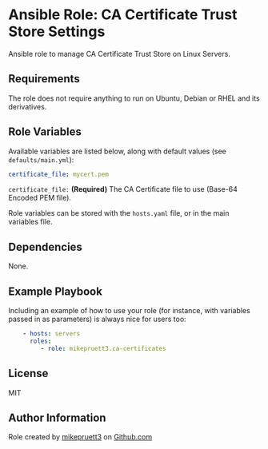 Ansible Role: CA Certificate Trust Store Settings
=========

Ansible role to manage CA Certificate Trust Store on Linux Servers.

Requirements
------------

The role does not require anything to run on Ubuntu, Debian or RHEL and its derivatives.

Role Variables
--------------

Available variables are listed below, along with default values (see ```defaults/main.yml```):

``` yaml
certificate_file: mycert.pem
```

```certificate_file:``` **(Required)** The CA Certificate file to use (Base-64 Encoded PEM file).

Role variables can be stored with the ```hosts.yaml``` file, or in the main variables file.

Dependencies
------------

None.

Example Playbook
----------------

Including an example of how to use your role (for instance, with variables passed in as parameters) is always nice for users too:

``` yaml
    - hosts: servers
      roles:
         - role: mikepruett3.ca-certificates
```

License
-------

MIT

Author Information
------------------

Role created by [mikepruett3](https://github.com/mikepruett3) on [Github.com](https://github.com/mikepruett3/ansible-role-ca-certificates)
